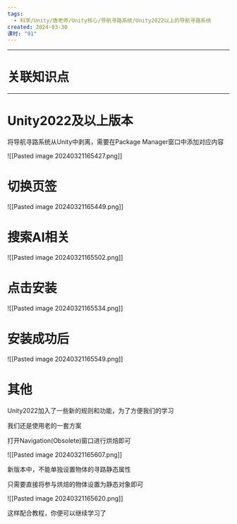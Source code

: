 ```yaml
---
tags:
  - 科学/Unity/唐老师/Unity核心/导航寻路系统/Unity2022以上的导航寻路系统
created: 2024-03-30
课时: "91"
---
```


---
# 关联知识点



---

# Unity2022及以上版本

将导航寻路系统从Unity中剥离，需要在Package Manager窗口中添加对应内容

![[Pasted image 20240321165427.png]]

# 切换页签

![[Pasted image 20240321165449.png]]

# 搜索AI相关

![[Pasted image 20240321165502.png]]

# 点击安装

![[Pasted image 20240321165534.png]]

# 安装成功后

![[Pasted image 20240321165549.png]]

# 其他

Unity2022加入了一些新的规则和功能，为了方便我们的学习

我们还是使用老的一套方案

打开Navigation(Obsolete)窗口进行烘焙即可

![[Pasted image 20240321165607.png]]

新版本中，不能单独设置物体的寻路静态属性

只需要直接将参与烘焙的物体设置为静态对象即可

![[Pasted image 20240321165620.png]]

这样配合教程，你便可以继续学习了